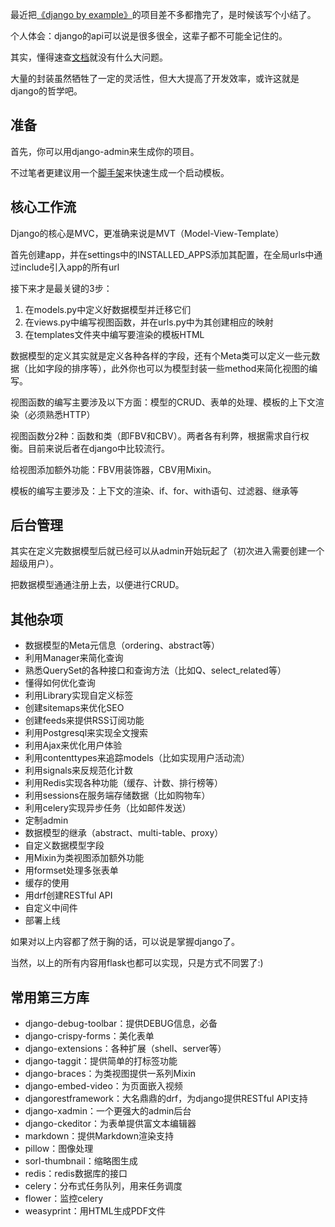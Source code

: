 最近把[《django by example》](https://book.douban.com/subject/26679450/)的项目差不多都撸完了，是时候该写个小结了。

个人体会：django的api可以说是很多很全，这辈子都不可能全记住的。

其实，懂得速查[文档](https://devdocs.io/django/)就没有什么大问题。

大量的封装虽然牺牲了一定的灵活性，但大大提高了开发效率，或许这就是django的哲学吧。

## 准备

首先，你可以用django-admin来生成你的项目。

不过笔者更建议用一个[脚手架](https://github.com/alphardex/cookiecutter-django-bootstrap)来快速生成一个启动模板。

## 核心工作流

Django的核心是MVC，更准确来说是MVT（Model-View-Template）

首先创建app，并在settings中的INSTALLED\_APPS添加其配置，在全局urls中通过include引入app的所有url

接下来才是最关键的3步：

1. 在models.py中定义好数据模型并迁移它们
2. 在views.py中编写视图函数，并在urls.py中为其创建相应的映射
3. 在templates文件夹中编写要渲染的模板HTML

数据模型的定义其实就是定义各种各样的字段，还有个Meta类可以定义一些元数据（比如字段的排序等），此外你也可以为模型封装一些method来简化视图的编写。

视图函数的编写主要涉及以下方面：模型的CRUD、表单的处理、模板的上下文渲染（必须熟悉HTTP）

视图函数分2种：函数和类（即FBV和CBV）。两者各有利弊，根据需求自行权衡。目前来说后者在django中比较流行。

给视图添加额外功能：FBV用装饰器，CBV用Mixin。

模板的编写主要涉及：上下文的渲染、if、for、with语句、过滤器、继承等

## 后台管理

其实在定义完数据模型后就已经可以从admin开始玩起了（初次进入需要创建一个超级用户）。

把数据模型通通注册上去，以便进行CRUD。

## 其他杂项

- 数据模型的Meta元信息（ordering、abstract等）
- 利用Manager来简化查询
- 熟悉QuerySet的各种接口和查询方法（比如Q、select\_related等）
- 懂得如何优化查询
- 利用Library实现自定义标签
- 创建sitemaps来优化SEO
- 创建feeds来提供RSS订阅功能
- 利用Postgresql来实现全文搜索
- 利用Ajax来优化用户体验
- 利用contenttypes来追踪models（比如实现用户活动流）
- 利用signals来反规范化计数
- 利用Redis实现各种功能（缓存、计数、排行榜等）
- 利用sessions在服务端存储数据（比如购物车）
- 利用celery实现异步任务（比如邮件发送）
- 定制admin
- 数据模型的继承（abstract、multi-table、proxy）
- 自定义数据模型字段
- 用Mixin为类视图添加额外功能
- 用formset处理多张表单
- 缓存的使用
- 用drf创建RESTful API
- 自定义中间件
- 部署上线

如果对以上内容都了然于胸的话，可以说是掌握django了。

当然，以上的所有内容用flask也都可以实现，只是方式不同罢了:)

## 常用第三方库

- django-debug-toolbar：提供DEBUG信息，必备
- django-crispy-forms：美化表单
- django-extensions：各种扩展（shell、server等）
- django-taggit：提供简单的打标签功能
- django-braces：为类视图提供一系列Mixin
- django-embed-video：为页面嵌入视频
- djangorestframework：大名鼎鼎的drf，为django提供RESTful API支持
- django-xadmin：一个更强大的admin后台
- django-ckeditor：为表单提供富文本编辑器
- markdown：提供Markdown渲染支持
- pillow：图像处理
- sorl-thumbnail：缩略图生成
- redis：redis数据库的接口
- celery：分布式任务队列，用来任务调度
- flower：监控celery
- weasyprint：用HTML生成PDF文件

